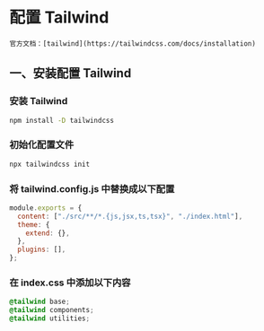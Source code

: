 # 配置 Tailwind

```admonish info
官方文档：[tailwind](https://tailwindcss.com/docs/installation)
```

## 一、安装配置 Tailwind

### 安装 Tailwind

```bash
npm install -D tailwindcss
```

### 初始化配置文件

```bash
npx tailwindcss init
```

### 将 tailwind.config.js 中替换成以下配置

```js
module.exports = {
  content: ["./src/**/*.{js,jsx,ts,tsx}", "./index.html"],
  theme: {
    extend: {},
  },
  plugins: [],
};
```

### 在 index.css 中添加以下内容

```css
@tailwind base;
@tailwind components;
@tailwind utilities;
```
